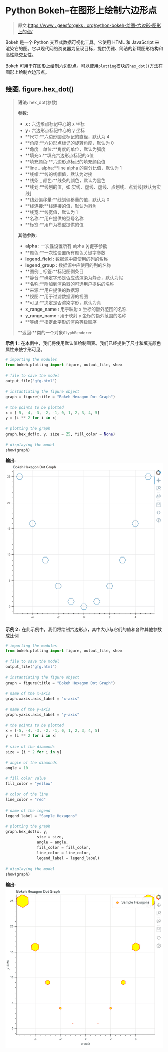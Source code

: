 # Python Bokeh–在图形上绘制六边形点

> 原文:[https://www . geesforgeks . org/python-bokeh-绘图-六边形-图形上的点/](https://www.geeksforgeeks.org/python-bokeh-plotting-hexagon-dots-on-a-graph/)

Bokeh 是一个 Python 交互式数据可视化工具。它使用 HTML 和 JavaScript 来渲染它的图。它以现代网络浏览器为呈现目标，提供优雅、简洁的新颖图形结构和高性能交互性。

Bokeh 可用于在图形上绘制六边形点。可以使用`plotting`模块的`hex_dot()`方法在图形上绘制六边形点。

## 绘图. figure.hex_dot()

> **语法:** hex_dot(参数)
> 
> **参数:**
> 
> *   **x :** 六边形点标记中心的 x 坐标
> *   **y :** 六边形点标记中心的 y 坐标
> *   **尺寸:**六边形圆点标记的直径，默认为 4
> *   **角度:**六边形点标记的旋转角度，默认为 0
> *   **角度 _ 单位:**角度的单位，默认为弧度
> *   **填充α:**填充六边形点标记的α值
> *   **填充颜色:**六边形点标记的填充颜色值
> *   **line _ alpha:**line alpha 的百分比值，默认为 1
> *   **线帽:**线的线帽值，默认为对接
> *   **线条 _ 颜色:**线条的颜色，默认为黑色
> *   **线划:**线划的值，如:实线、虚线、虚线、点划线、点划线[默认为实线]
> *   **线划偏移量:**线划偏移量的值，默认为 0
> *   **线连接:**线连接的值，默认为斜角
> *   **线宽:**线宽值，默认为 1
> *   **名称:**用户提供的型号名称
> *   **标签:**用户为模型提供的值
> 
> **其他参数:**
> 
> *   **alpha :** 一次性设置所有 alpha 关键字参数
> *   **颜色:**一次性设置所有颜色关键字参数
> *   **legend_field :** 数据源中应使用的列的名称
> *   **legend_group :** 数据源中应使用的列的名称
> *   **图例 _ 标签:**标记图例条目
> *   **静音:**确定字形是否应该渲染为静音，默认为假
> *   **名称:**附加到渲染器的可选用户提供的名称
> *   **来源:**用户提供的数据源
> *   **视图:**用于过滤数据源的视图
> *   **可见:**决定是否渲染字形，默认为真
> *   **x_range_name :** 用于映射 x 坐标的额外范围的名称
> *   **y_range_name :** 用于映射 y 坐标的额外范围的名称
> *   **等级:**指定此字形的渲染等级顺序
> 
> **返回:**类的一个对象`GlyphRenderer`

**示例 1 :** 在本例中，我们将使用默认值绘制图表。我们已经提供了尺寸和填充颜色属性来使字形可见。

```py
# importing the modules 
from bokeh.plotting import figure, output_file, show 

# file to save the model 
output_file("gfg.html") 

# instantiating the figure object 
graph = figure(title = "Bokeh Hexagon Dot Graph") 

# the points to be plotted 
x = [-5, -4, -3, -2, -1, 0, 1, 2, 3, 4, 5] 
y = [i ** 2 for i in x] 

# plotting the graph 
graph.hex_dot(x, y, size = 25, fill_color = None) 

# displaying the model 
show(graph) 
```

**输出:**
![](img/d69b1513a073d92df592e159f1fefd71.png)

**示例 2 :** 在此示例中，我们将绘制六边形点，其中大小与它们的值和各种其他参数成比例

```py
# importing the modules 
from bokeh.plotting import figure, output_file, show 

# file to save the model 
output_file("gfg.html") 

# instantiating the figure object 
graph = figure(title = "Bokeh Hexagon Dot Graph") 

# name of the x-axis 
graph.xaxis.axis_label = "x-axis"

# name of the y-axis 
graph.yaxis.axis_label = "y-axis"

# the points to be plotted 
x = [-5, -4, -3, -2, -1, 0, 1, 2, 3, 4, 5] 
y = [i ** 2 for i in x] 

# size of the diamonds 
size = [i * 2 for i in y] 

# angle of the diamonds 
angle = 10

# fill color value 
fill_color = "yellow"

# color of the line 
line_color = "red"

# name of the legend 
legend_label = "Sample Hexagons"

# plotting the graph 
graph.hex_dot(x, y, 
              size = size, 
              angle = angle, 
              fill_color = fill_color, 
              line_color = line_color, 
              legend_label = legend_label) 

# displaying the model 
show(graph)
```

**输出:**
![](img/910fb2d8ae37c7f1f7b46d9bbb55b702.png)